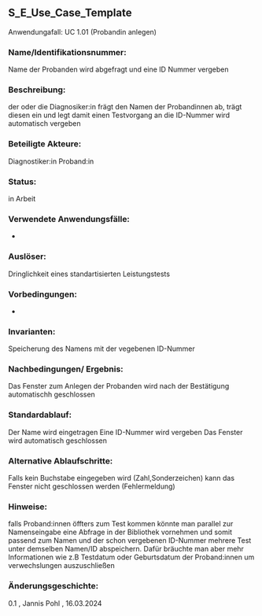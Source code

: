 ## S_E_Use_Case_Template
Anwendungafall: UC 1.01 (Probandin anlegen)

### Name/Identifikationsnummer:
Name der Probanden wird abgefragt und eine ID Nummer vergeben
### Beschreibung:
der oder die Diagnosiker:in frägt den Namen der Probandinnen ab, trägt diesen ein und legt damit einen Testvorgang an die ID-Nummer wird automatisch vergeben 
### Beteiligte Akteure:
Diagnostiker:in 
Proband:in 

### Status:
in Arbeit
### Verwendete Anwendungsfälle:
-
### Auslöser:
Dringlichkeit eines standartisierten Leistungstests
### Vorbedingungen:
-
### Invarianten:
Speicherung des Namens mit der vegebenen ID-Nummer
### Nachbedingungen/ Ergebnis:
Das Fenster zum Anlegen der Probanden wird nach der Bestätigung automatischh geschlossen
### Standardablauf:
Der Name wird eingetragen
Eine ID-Nummer wird vergeben
Das Fenster wird automatisch geschlossen
### Alternative Ablaufschritte:
Falls kein Buchstabe eingegeben wird (Zahl,Sonderzeichen) kann das Fenster nicht geschlossen werden (Fehlermeldung)
### Hinweise:
falls Proband:innen öffters zum Test kommen könnte man parallel zur Namenseingabe eine Abfrage in der Bibliothek vornehmen und somit passend zum Namen und der schon vergebenen ID-Nummer mehrere Test unter demselben Namen/ID abspeichern. Dafür bräuchte man aber mehr Informationen wie z.B Testdatum oder Geburtsdatum der Proband:innen um verwechslungen auszuschließen  
### Änderungsgeschichte:
0.1 , Jannis Pohl , 16.03.2024
